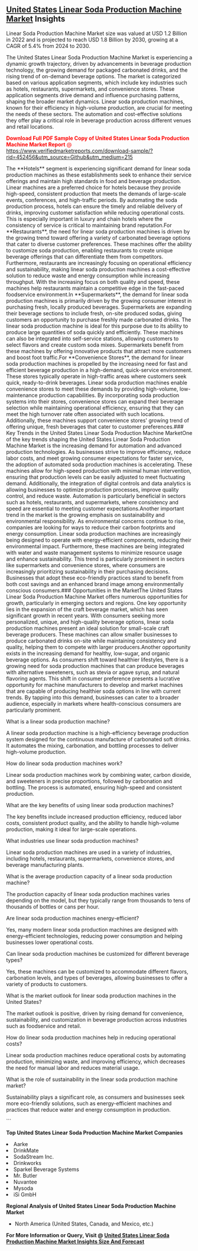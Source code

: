 <h2><a href="https://www.verifiedmarketreports.com/download-sample/?rid=452456&amp;utm_source=Github&amp;utm_medium=215" target="_blank">United States Linear Soda Production Machine Market</a> Insights</h2><p>Linear Soda Production Machine Market size was valued at USD 1.2 Billion in 2022 and is projected to reach USD 1.8 Billion by 2030, growing at a CAGR of 5.4% from 2024 to 2030.</p><p><p>The United States Linear Soda Production Machine Market is experiencing a dynamic growth trajectory, driven by advancements in beverage production technology, the growing demand for packaged carbonated drinks, and the rising trend of on-demand beverage options. The market is categorized based on various application segments, which include key industries such as hotels, restaurants, supermarkets, and convenience stores. These application segments drive demand and influence purchasing patterns, shaping the broader market dynamics. Linear soda production machines, known for their efficiency in high-volume production, are crucial for meeting the needs of these sectors. The automation and cost-effective solutions they offer play a critical role in beverage production across different venues and retail locations. <p><span class=""><span style="color: #ff0000;"><strong>Download Full PDF Sample Copy of United States Linear Soda Production Machine Market Report</strong> @ </span><a href="https://www.verifiedmarketreports.com/download-sample/?rid=452456&amp;utm_source=Github&amp;utm_medium=215" target="_blank">https://www.verifiedmarketreports.com/download-sample/?rid=452456&amp;utm_source=Github&amp;utm_medium=215</a></span></p>The **Hotels** segment is experiencing significant demand for linear soda production machines as these establishments seek to enhance their service offerings and maintain high standards in food and beverage production. Linear machines are a preferred choice for hotels because they provide high-speed, consistent production that meets the demands of large-scale events, conferences, and high-traffic periods. By automating the soda production process, hotels can ensure the timely and reliable delivery of drinks, improving customer satisfaction while reducing operational costs. This is especially important in luxury and chain hotels where the consistency of service is critical to maintaining brand reputation.For **Restaurants**, the need for linear soda production machines is driven by the growing trend toward offering a variety of carbonated beverage options that cater to diverse customer preferences. These machines offer the ability to customize soda production, enabling restaurants to create unique beverage offerings that can differentiate them from competitors. Furthermore, restaurants are increasingly focusing on operational efficiency and sustainability, making linear soda production machines a cost-effective solution to reduce waste and energy consumption while increasing throughput. With the increasing focus on both quality and speed, these machines help restaurants maintain a competitive edge in the fast-paced foodservice environment.In **Supermarkets**, the demand for linear soda production machines is primarily driven by the growing consumer interest in purchasing fresh, locally produced beverages. Supermarkets are expanding their beverage sections to include fresh, on-site produced sodas, giving customers an opportunity to purchase freshly made carbonated drinks. The linear soda production machine is ideal for this purpose due to its ability to produce large quantities of soda quickly and efficiently. These machines can also be integrated into self-service stations, allowing customers to select flavors and create custom soda mixes. Supermarkets benefit from these machines by offering innovative products that attract more customers and boost foot traffic.For **Convenience Stores**, the demand for linear soda production machines is propelled by the increasing need for fast and efficient beverage production in a high-demand, quick-service environment. These stores typically operate in high-traffic areas where customers seek quick, ready-to-drink beverages. Linear soda production machines enable convenience stores to meet these demands by providing high-volume, low-maintenance production capabilities. By incorporating soda production systems into their stores, convenience stores can expand their beverage selection while maintaining operational efficiency, ensuring that they can meet the high turnover rate often associated with such locations. Additionally, these machines support convenience stores' growing trend of offering unique, fresh beverages that cater to customer preferences.### Key Trends in the United States Linear Soda Production Machine MarketOne of the key trends shaping the United States Linear Soda Production Machine Market is the increasing demand for automation and advanced production technologies. As businesses strive to improve efficiency, reduce labor costs, and meet growing consumer expectations for faster service, the adoption of automated soda production machines is accelerating. These machines allow for high-speed production with minimal human intervention, ensuring that production levels can be easily adjusted to meet fluctuating demand. Additionally, the integration of digital controls and data analytics is allowing businesses to optimize production processes, improve quality control, and reduce waste. Automation is particularly beneficial in sectors such as hotels, restaurants, and supermarkets, where consistency and speed are essential to meeting customer expectations.Another important trend in the market is the growing emphasis on sustainability and environmental responsibility. As environmental concerns continue to rise, companies are looking for ways to reduce their carbon footprints and energy consumption. Linear soda production machines are increasingly being designed to operate with energy-efficient components, reducing their environmental impact. Furthermore, these machines are being integrated with water and waste management systems to minimize resource usage and enhance sustainability. This trend is particularly prominent in sectors like supermarkets and convenience stores, where consumers are increasingly prioritizing sustainability in their purchasing decisions. Businesses that adopt these eco-friendly practices stand to benefit from both cost savings and an enhanced brand image among environmentally conscious consumers.### Opportunities in the MarketThe United States Linear Soda Production Machine Market offers numerous opportunities for growth, particularly in emerging sectors and regions. One key opportunity lies in the expansion of the craft beverage market, which has seen significant growth in recent years. With consumers seeking more personalized, unique, and high-quality beverage options, linear soda production machines present an ideal solution for small-scale craft beverage producers. These machines can allow smaller businesses to produce carbonated drinks on-site while maintaining consistency and quality, helping them to compete with larger producers.Another opportunity exists in the increasing demand for healthy, low-sugar, and organic beverage options. As consumers shift toward healthier lifestyles, there is a growing need for soda production machines that can produce beverages with alternative sweeteners, such as stevia or agave syrup, and natural flavoring agents. This shift in consumer preference presents a lucrative opportunity for machine manufacturers to develop and market machines that are capable of producing healthier soda options in line with current trends. By tapping into this demand, businesses can cater to a broader audience, especially in markets where health-conscious consumers are particularly prominent.<p>What is a linear soda production machine?</p><p>A linear soda production machine is a high-efficiency beverage production system designed for the continuous manufacture of carbonated soft drinks. It automates the mixing, carbonation, and bottling processes to deliver high-volume production.</p><p>How do linear soda production machines work?</p><p>Linear soda production machines work by combining water, carbon dioxide, and sweeteners in precise proportions, followed by carbonation and bottling. The process is automated, ensuring high-speed and consistent production.</p><p>What are the key benefits of using linear soda production machines?</p><p>The key benefits include increased production efficiency, reduced labor costs, consistent product quality, and the ability to handle high-volume production, making it ideal for large-scale operations.</p><p>What industries use linear soda production machines?</p><p>Linear soda production machines are used in a variety of industries, including hotels, restaurants, supermarkets, convenience stores, and beverage manufacturing plants.</p><p>What is the average production capacity of a linear soda production machine?</p><p>The production capacity of linear soda production machines varies depending on the model, but they typically range from thousands to tens of thousands of bottles or cans per hour.</p><p>Are linear soda production machines energy-efficient?</p><p>Yes, many modern linear soda production machines are designed with energy-efficient technologies, reducing power consumption and helping businesses lower operational costs.</p><p>Can linear soda production machines be customized for different beverage types?</p><p>Yes, these machines can be customized to accommodate different flavors, carbonation levels, and types of beverages, allowing businesses to offer a variety of products to customers.</p><p>What is the market outlook for linear soda production machines in the United States?</p><p>The market outlook is positive, driven by rising demand for convenience, sustainability, and customization in beverage production across industries such as foodservice and retail.</p><p>How do linear soda production machines help in reducing operational costs?</p><p>Linear soda production machines reduce operational costs by automating production, minimizing waste, and improving efficiency, which decreases the need for manual labor and reduces material usage.</p><p>What is the role of sustainability in the linear soda production machine market?</p><p>Sustainability plays a significant role, as consumers and businesses seek more eco-friendly solutions, such as energy-efficient machines and practices that reduce water and energy consumption in production.</p>```</p><p><strong>Top United States Linear Soda Production Machine Market Companies</strong></p><div data-test-id=""><p><li>Aarke</li><li> DrinkMate</li><li> SodaStream Inc.</li><li> Drinkworks</li><li> Sparkel Beverage Systems</li><li> Mr. Butler</li><li> Nuvantee</li><li> Mysoda</li><li> iSi GmbH</li></p><div><strong>Regional Analysis of&nbsp;United States Linear Soda Production Machine Market</strong></div><ul><li dir="ltr"><p dir="ltr">North America&nbsp;(United States, Canada, and Mexico, etc.)</p></li></ul><p><strong>For More Information or Query, Visit @&nbsp;</strong><strong><a href="https://www.verifiedmarketreports.com/product/linear-soda-production-machine-market/?utm_source=Github&amp;utm_medium=215" target="_blank">United States Linear Soda Production Machine Market Insights Size And Forecast</a></strong></p></div>
